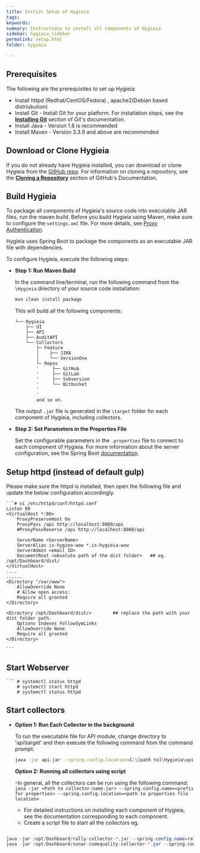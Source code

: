 ```yaml
---
title: Initial Setup of Hygieia
tags:
keywords:
summary: Instructions to install all components of Hygieia
sidebar: hygieia_sidebar
permalink: setup.html
folder: hygieia

---
```


## Prerequisites

The following are the prerequisites to set up Hygieia:
- Install httpd (Redhat/CentOS/Fedora) , apache2(Debian based distriubution)
- Install Git - Install Git for your platform. For installation steps, see the [**Installing Git**](https://git-scm.com/book/en/v2/Getting-Started-Installing-Git) section of Git's documentation.
- Install Java - Version 1.8 is recommended
- Install Maven - Version 3.3.9 and above are recommended

## Download or Clone Hygieia

If you do not already have Hygieia installed, you can download or clone Hygieia from the [GitHub repo](https://github.com/capitalone/Hygieia). For information on cloning a repository, see the [**Cloning a Repository**](https://help.github.com/articles/cloning-a-repository/) section of GitHub's Documentation.
 
## Build Hygieia

To package all components of Hygieia's source code into executable JAR files, run the maven build. Before you build Hygieia using Maven, make sure to configure the `settings.xml` file. For more details, see [Proxy Authentication](proxyauthentication.md).

Hygieia uses Spring Boot to package the components as an executable JAR file with dependencies.

To configure Hygieia, execute the following steps:

*	**Step 1: Run Maven Build**

	In the command line/terminal, run the following command from the `\Hygieia` directory of your source code installation:
	 
	```bash
	mvn clean install package
	```

	This will build all the following components:

	~~~
	└── Hygieia
		├── UI
		├── API
		├── AuditAPI
		└── Collectors
			├─ Feature
			│    ├── JIRA
			│    └── VersionOne
			└─ Repos
			'     ├── GitHub
			'     ├── GitLab
			'     ├── Subversion 
			'     └── Bitbucket
			'
			'
			and so on. 		   
	~~~

	The output `.jar` file is generated in the `\target` folder for each component of Hygieia, including collectors.

*	**Step 2: Set Parameters in the Properties File**
	
	Set the configurable parameters in the `.properties` file to connect to each component of Hygieia. For more information about the server configuration, see the Spring Boot [documentation](http://docs.spring.io/spring-boot/docs/current-SNAPSHOT/reference/htmlsingle/#boot-features-external-config-application-property-files).

## Setup httpd (instead of default gulp)
	
Please make sure the httpd is installed, then open the following file and update the below configuration accordingly. 
	
	```# vi /etc/httpd/conf/httpd.conf
	Listen 80
	<VirtualHost *:80>
        ProxyPreserveHost On
        ProxyPass /api http://localhost:8080/api
        #ProxyPassReverse /api http://localhost:8080/api

        ServerName <ServerName>
        ServerAlias is-hygiea-wow *.is-hygieia-wow
        ServerAdmin <email ID>
        DocumentRoot <absolute path of the dist folder>   ## eg. /opt/Dashboard/dist/
	</VirtualHost>
	....
	......
	<Directory "/var/www">
	    AllowOverride None
	    # Allow open access:
	    Require all granted
	</Directory>

	<Directory /opt/Dashboard/dist/>		## replace the path with your dist folder path. 
		Options Indexes FollowSymLinks
		AllowOverride None
		Require all granted
	</Directory>

	```
	
## Start Webserver
	``` # systemctl status httpd
	    # systemctl start httpd
	    # systemctl status httpd
	
	
## Start collectors

*	**Option 1: Run Each Collector in the background**

	To run the executable file for API module, change directory to 'api\target' and then execute the following command from the command prompt:

	```bash
	java -jar api.jar --spring.config.location=C:\[path to]\Hygieia\api\dashboard.properties -Djasypt.encryptor.password=hygieiasecret &
	```
	
	**Option 2: Running all collectors using script**
	
	-In general, all the collectors can be run using the following command:
		```java -jar <Path to collector-name.jar> --spring.config.name=<prefix for properties> --spring.config.location=<path to properties file location>```
	- For detailed instructions on installing each component of Hygieia, see the documentation corresponding to each component.
	- Create a script file to start all the collectors eg. 
	``` java -jar /opt/Dashboard/github-scm-collector-*.jar --spring.config.name=github -- 	spring.config.location=/opt/Dashboard/application.properties &
```java -jar /opt/Dashboard/jenkins-build-collector-*.jar --spring.config.name=jenkins --spring.config.location=/opt/Dashboard/application.properties &
java -jar /opt/Dashboard/rally-collector-*.jar --spring.config.name=rally --spring.config.location=/opt/Dashboard/application.properties &
java -jar /opt/Dashboard/sonar-codequality-collector-*.jar --spring.config.name=sonar --spring.config.location=/opt/Dashboard/application.properties &

```
	
	
	
